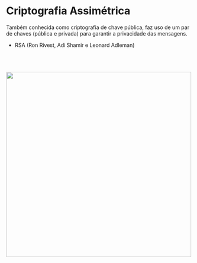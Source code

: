# Criptografia Assimétrica

Também conhecida como criptografia de chave pública, faz uso de um par de chaves (pública e privada) para garantir a privacidade das mensagens.

<div v-click>

- RSA (Ron Rivest, Adi Shamir e Leonard Adleman)
</div>

<div v-click>

<Image src="assimetric-cryptography.png" style="margin:0 auto;margin-top:50px" width="500" />
</div>

<!-- 
openssl req -x509 -nodes -days 365 -sha256 -newkey rsa:2048 -keyout mykey.pem -out mycert.pem

openssl s_server -cert mycert.pem -www

openssl enc -base64 -in arq1.txt -out arq1.txt.enc

openssl enc -aes-256-cbc -a -salt -in arq1.txt -out arq1.txt.enc

openssl list-cipher-commands | grep -i aes


openssl genrsa -aes128 -out alice-private.pem 1024
openssl rsa -in alice-private.pem -pubout > alice-public.pem


openssl genrsa -aes128 -out bob-private.pem 1024
openssl rsa -in bob-private.pem -pubout > bob-public.pem


openssl pkeyutl -encrypt -inkey bob-public.pem -pubin -in alice-to-bob.txt -out alice-to-bob.txt.enc

openssl pkeyutl -decrypt -inkey bob_private.pem -in top_secret.enc > top_secret.txt 

-->